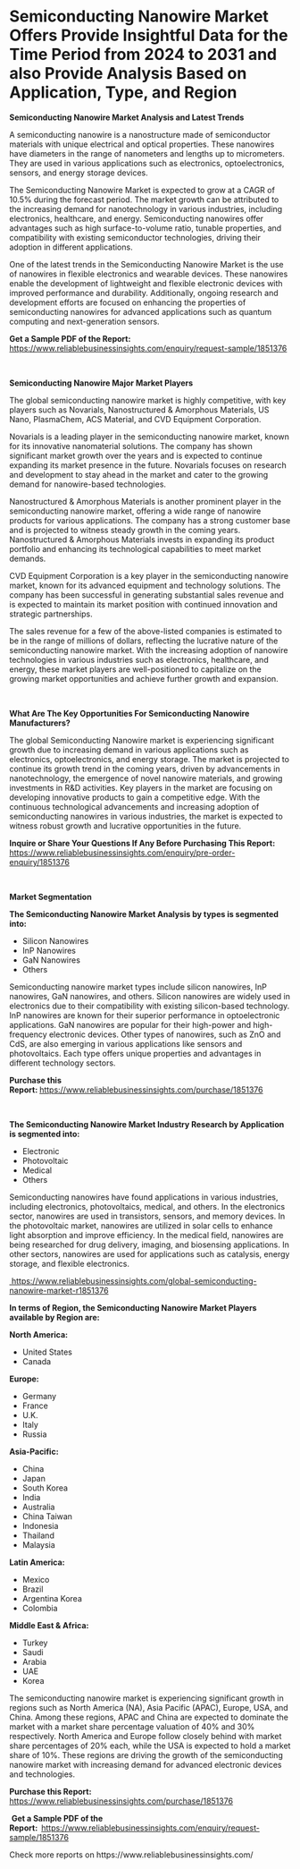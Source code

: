 <p><h1>Semiconducting Nanowire Market Offers Provide Insightful Data for the Time Period from 2024 to 2031 and also Provide Analysis Based on Application, Type, and Region</h1></p><p><strong>Semiconducting Nanowire Market Analysis and Latest Trends</strong></p>
<p><p>A semiconducting nanowire is a nanostructure made of semiconductor materials with unique electrical and optical properties. These nanowires have diameters in the range of nanometers and lengths up to micrometers. They are used in various applications such as electronics, optoelectronics, sensors, and energy storage devices.</p><p>The Semiconducting Nanowire Market is expected to grow at a CAGR of 10.5% during the forecast period. The market growth can be attributed to the increasing demand for nanotechnology in various industries, including electronics, healthcare, and energy. Semiconducting nanowires offer advantages such as high surface-to-volume ratio, tunable properties, and compatibility with existing semiconductor technologies, driving their adoption in different applications.</p><p>One of the latest trends in the Semiconducting Nanowire Market is the use of nanowires in flexible electronics and wearable devices. These nanowires enable the development of lightweight and flexible electronic devices with improved performance and durability. Additionally, ongoing research and development efforts are focused on enhancing the properties of semiconducting nanowires for advanced applications such as quantum computing and next-generation sensors.</p></p>
<p><strong>Get a Sample PDF of the Report:&nbsp;</strong> <a href="https://www.reliablebusinessinsights.com/enquiry/request-sample/1851376">https://www.reliablebusinessinsights.com/enquiry/request-sample/1851376</a></p>
<p>&nbsp;</p>
<p><strong>Semiconducting Nanowire Major Market Players</strong></p>
<p><p>The global semiconducting nanowire market is highly competitive, with key players such as Novarials, Nanostructured & Amorphous Materials, US Nano, PlasmaChem, ACS Material, and CVD Equipment Corporation.</p><p>Novarials is a leading player in the semiconducting nanowire market, known for its innovative nanomaterial solutions. The company has shown significant market growth over the years and is expected to continue expanding its market presence in the future. Novarials focuses on research and development to stay ahead in the market and cater to the growing demand for nanowire-based technologies.</p><p>Nanostructured & Amorphous Materials is another prominent player in the semiconducting nanowire market, offering a wide range of nanowire products for various applications. The company has a strong customer base and is projected to witness steady growth in the coming years. Nanostructured & Amorphous Materials invests in expanding its product portfolio and enhancing its technological capabilities to meet market demands.</p><p>CVD Equipment Corporation is a key player in the semiconducting nanowire market, known for its advanced equipment and technology solutions. The company has been successful in generating substantial sales revenue and is expected to maintain its market position with continued innovation and strategic partnerships.</p><p>The sales revenue for a few of the above-listed companies is estimated to be in the range of millions of dollars, reflecting the lucrative nature of the semiconducting nanowire market. With the increasing adoption of nanowire technologies in various industries such as electronics, healthcare, and energy, these market players are well-positioned to capitalize on the growing market opportunities and achieve further growth and expansion.</p></p>
<p>&nbsp;</p>
<p><strong>What Are The Key Opportunities For Semiconducting Nanowire Manufacturers?</strong></p>
<p><p>The global Semiconducting Nanowire market is experiencing significant growth due to increasing demand in various applications such as electronics, optoelectronics, and energy storage. The market is projected to continue its growth trend in the coming years, driven by advancements in nanotechnology, the emergence of novel nanowire materials, and growing investments in R&D activities. Key players in the market are focusing on developing innovative products to gain a competitive edge. With the continuous technological advancements and increasing adoption of semiconducting nanowires in various industries, the market is expected to witness robust growth and lucrative opportunities in the future.</p></p>
<p><strong>Inquire or Share Your Questions If Any Before Purchasing This Report:</strong> <a href="https://www.reliablebusinessinsights.com/enquiry/pre-order-enquiry/1851376">https://www.reliablebusinessinsights.com/enquiry/pre-order-enquiry/1851376</a></p>
<p>&nbsp;</p>
<p><strong>Market Segmentation</strong></p>
<p><strong>The Semiconducting Nanowire Market Analysis by types is segmented into:</strong></p>
<p><ul><li>Silicon Nanowires</li><li>InP Nanowires</li><li>GaN Nanowires</li><li>Others</li></ul></p>
<p><p>Semiconducting nanowire market types include silicon nanowires, InP nanowires, GaN nanowires, and others. Silicon nanowires are widely used in electronics due to their compatibility with existing silicon-based technology. InP nanowires are known for their superior performance in optoelectronic applications. GaN nanowires are popular for their high-power and high-frequency electronic devices. Other types of nanowires, such as ZnO and CdS, are also emerging in various applications like sensors and photovoltaics. Each type offers unique properties and advantages in different technology sectors.</p></p>
<p><strong>Purchase this Report:&nbsp;</strong><a href="https://www.reliablebusinessinsights.com/purchase/1851376">https://www.reliablebusinessinsights.com/purchase/1851376</a></p>
<p>&nbsp;</p>
<p><strong>The Semiconducting Nanowire Market Industry Research by Application is segmented into:</strong></p>
<p><ul><li>Electronic</li><li>Photovoltaic</li><li>Medical</li><li>Others</li></ul></p>
<p><p>Semiconducting nanowires have found applications in various industries, including electronics, photovoltaics, medical, and others. In the electronics sector, nanowires are used in transistors, sensors, and memory devices. In the photovoltaic market, nanowires are utilized in solar cells to enhance light absorption and improve efficiency. In the medical field, nanowires are being researched for drug delivery, imaging, and biosensing applications. In other sectors, nanowires are used for applications such as catalysis, energy storage, and flexible electronics.</p></p>
<p><a href="https://www.reliablebusinessinsights.com/global-semiconducting-nanowire-market-r1851376">&nbsp;https://www.reliablebusinessinsights.com/global-semiconducting-nanowire-market-r1851376</a></p>
<p><strong>In terms of Region, the Semiconducting Nanowire Market Players available by Region are:</strong></p>
<p>
    <p> <strong> North America: </strong>
        <ul>
            <li>United States</li>
            <li>Canada</li>
        </ul>
        </p> 
    <p> <strong> Europe: </strong>
        <ul>
            <li>Germany</li>
            <li>France</li>
            <li>U.K.</li>
            <li>Italy</li>
            <li>Russia</li>
        </ul>
        </p> 
    <p> <strong> Asia-Pacific: </strong>
        <ul>
            <li>China</li>
            <li>Japan</li>
            <li>South Korea</li>
            <li>India</li>
            <li>Australia</li>
            <li>China Taiwan</li>
            <li>Indonesia</li>
            <li>Thailand</li>
            <li>Malaysia</li>
        </ul>
        </p> 
    <p> <strong> Latin America: </strong>
        <ul>
            <li>Mexico</li>
            <li>Brazil</li>
            <li>Argentina Korea</li>
            <li>Colombia</li>
        </ul>
        </p> 
    <p> <strong> Middle East & Africa: </strong>
        <ul>
            <li>Turkey</li>
            <li>Saudi</li>
            <li>Arabia</li>
            <li>UAE</li>
            <li>Korea</li>
        </ul>
    </p>
    </p>
<p><p>The semiconducting nanowire market is experiencing significant growth in regions such as North America (NA), Asia Pacific (APAC), Europe, USA, and China. Among these regions, APAC and China are expected to dominate the market with a market share percentage valuation of 40% and 30% respectively. North America and Europe follow closely behind with market share percentages of 20% each, while the USA is expected to hold a market share of 10%. These regions are driving the growth of the semiconducting nanowire market with increasing demand for advanced electronic devices and technologies.</p></p>
<p><strong>Purchase this Report: </strong><a href="https://www.reliablebusinessinsights.com/purchase/1851376">https://www.reliablebusinessinsights.com/purchase/1851376</a></p>
<p>&nbsp;<strong>Get a Sample PDF of the Report:&nbsp;&nbsp;</strong><a href="https://www.reliablebusinessinsights.com/enquiry/request-sample/1851376">https://www.reliablebusinessinsights.com/enquiry/request-sample/1851376</a></p>
<p><strong></strong></p>
<p>Check more reports on https://www.reliablebusinessinsights.com/</p>